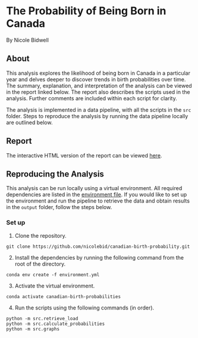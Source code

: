 # The Probability of Being Born in Canada

By Nicole Bidwell

## About

This analysis explores the likelihood of being born in Canada in a particular year and delves deeper to discover trends in birth probabilities over time. The summary, explanation, and interpretation of the analysis can be viewed in the report linked below. The report also describes the scripts used in the analysis. Further comments are included within each script for clarity.

The analysis is implemented in a data pipeline, with all the scripts in the `src` folder. Steps to reproduce the analysis by running the data pipeline locally are outlined below.

## Report 

The interactive HTML version of the report can be viewed [here](https://nicolebid.github.io/canadian-birth-probability/canadian_birth_probability.html).

## Reproducing the Analysis

This analysis can be run locally using a virtual environment. All required dependencies are listed in the [environment file](environment.yml). If you would like to set up the environment and run the pipeline to retrieve the data and obtain results in the `output` folder, follow the steps below.

### Set up

1. Clone the repository.

```
git clone https://github.com/nicolebid/canadian-birth-probability.git
```

2. Install the dependencies by running the following command from the root of the directory.

```
conda env create -f environment.yml
```

3. Activate the virtual environment. 

```
conda activate canadian-birth-probabilities
```
4. Run the scripts using the following commands (in order).

```
python -m src.retrieve_load
python -m src.calculate_probabilities
python -m src.graphs
```